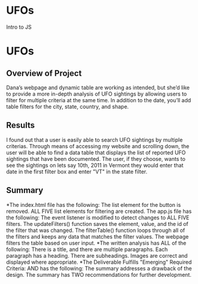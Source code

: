 # UFOs
Intro to JS


# UFOs
## Overview of Project
Dana’s webpage and dynamic table are working as intended, but she’d like to provide a more in-depth analysis of UFO sightings by allowing users to filter for multiple criteria at the same time. In addition to the date, you’ll add table filters for the city, state, country, and shape.

## Results  
I found out that a user is easily able to search UFO sightings by multiple criterias.  Through means of accessing my website and scrolling down, the user will be able to find a data table that displays the list of reported UFO sightings that have been documented.
The user, if they choose, wants to see the sightings on lets say 10th, 2011 in Vermont they would enter that date in the first filter box and enter "VT" in the state filter. 

## Summary
*The index.html file has the following: The list element for the button is removed. ALL FIVE list elements for filtering are created. The app.js file has the following: The event listener is modified to detect changes to ALL FIVE filters. The updateFilters() function saves the element, value, and the id of the filter that was changed. The filterTable() function loops through all of the filters and keeps any data that matches the filter values. The webpage filters the table based on user input.
*The written analysis has ALL of the following: There is a title, and there are multiple paragraphs. Each paragraph has a heading. There are subheadings. Images are correct and displayed where appropriate.
*The Deliverable Fulfills "Emerging" Required Criteria: AND has the following: The summary addresses a drawback of the design. The summary has TWO recommendations for further development.
